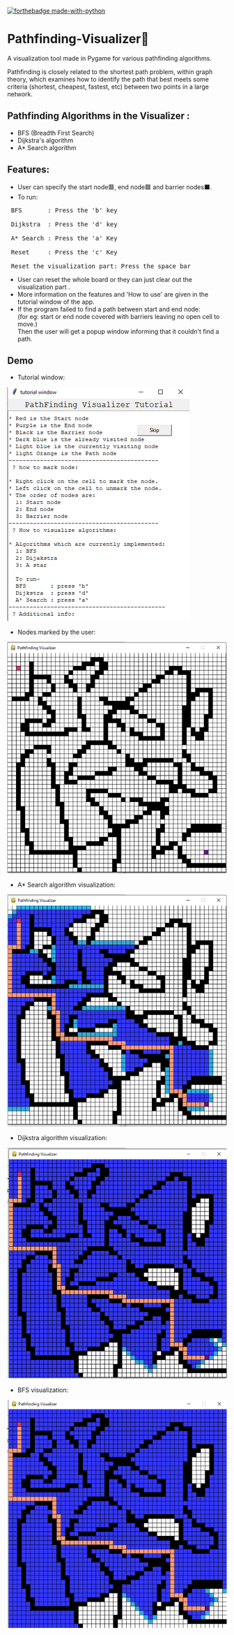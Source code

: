 [![forthebadge made-with-python](https://forthebadge.com/images/badges/made-with-python.svg)](https://www.python.org/)
<br>

# Pathfinding-Visualizer🚀
A visualization tool made in Pygame for various pathfinding algorithms.

Pathfinding is closely related to the shortest path problem, within graph theory, which examines how to identify the path 
that best meets some criteria (shortest, cheapest, fastest, etc) between two points in a large network.

## Pathfinding Algorithms in the Visualizer :
* BFS (Breadth First Search)
* Dijkstra's algorithm
* A* Search algorithm

## Features:
* User can specify the start node🟥, end node🟪 and barrier nodes⬛.
* To run:<br>
<pre>
 BFS       : Press the 'b' key<br>
 Dijkstra  : Press the 'd' key<br>
 A* Search : Press the 'a' Key<br>
 Reset     : Press the 'c' Key<br>
 Reset the visualization part: Press the space bar
</pre>
* User can reset the whole board or they can just clear out the visualization part . 
* More information on the features and 'How to use' are given in the tutorial window of the app.
* If the program failed to find a path between start and end node:<br>
(for eg: start or end node covered with barriers leaving no open cell to move.)<br>
Then the user will get a popup window informing that it couldn't find a path.

## Demo
* Tutorial window: <br>

![](images/info_img.png)

* Nodes marked by the user:

![](images/barrier_img.png)

* A* Search algorithm visualization:

![](images/astar_img.png)

* Dijkstra algorithm visualization:

![](images/dijkstra_img.png)

* BFS visualization:

![](images/bfs_img.png)
